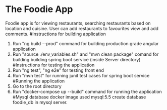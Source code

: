# The Foodie App
Foodie app is for viewing restaurants, searching restaurants based on location and cuisine. User can add restaurants to favourites view and add comments.
#Instructions for building application
1. Run "ng build --prod" command for building production grade angular application
2. Run "source ./env_variables.sh" and "mvn clean package" comand for building building spring boot service (inside Server directory)
#Instructions for testing the application
1. Run "ng test", "ng e2e" for testing front end 
2. Run "mvn test" for running junit test cases for spring boot service
#Running the application
1. Go to the root directory
2. Run "docker-compose up --build" command for running the application
#Mysql database docker image used
mysql:5.5
create database foodie_db in mysql server.
